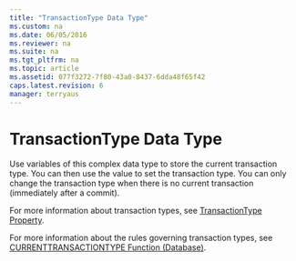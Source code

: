 ```yaml
---
title: "TransactionType Data Type"
ms.custom: na
ms.date: 06/05/2016
ms.reviewer: na
ms.suite: na
ms.tgt_pltfrm: na
ms.topic: article
ms.assetid: 077f3272-7f80-43a0-8437-6dda48f65f42
caps.latest.revision: 6
manager: terryaus
---
```

# TransactionType Data Type
Use variables of this complex data type to store the current transaction type. You can then use the value to set the transaction type. You can only change the transaction type when there is no current transaction \(immediately after a commit\).  
  
 For more information about transaction types, see [TransactionType Property](../dynamics-nav/TransactionType-Property.md).  
  
 For more information about the rules governing transaction types, see [CURRENTTRANSACTIONTYPE Function \(Database\)](../dynamics-nav/CURRENTTRANSACTIONTYPE-Function--Database-.md).